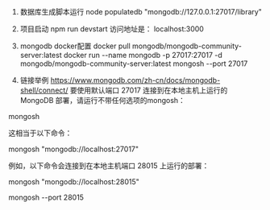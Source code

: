 1. 数据库生成脚本运行
node populatedb "mongodb://127.0.0.1:27017/library"

2. 项目启动
npm run devstart
访问地址是： localhost:3000

3. mongodb docker配置
docker pull mongodb/mongodb-community-server:latest
docker run --name mongodb -p 27017:27017 -d mongodb/mongodb-community-server:latest
mongosh --port 27017

4. 链接举例
https://www.mongodb.com/zh-cn/docs/mongodb-shell/connect/
要使用默认端口 27017 连接到在本地主机上运行的 MongoDB 部署，请运行不带任何选项的mongosh：

mongosh

这相当于以下命令：

mongosh "mongodb://localhost:27017"

例如，以下命令会连接到在本地主机端口 28015 上运行的部署：

mongosh "mongodb://localhost:28015"

mongosh --port 28015
